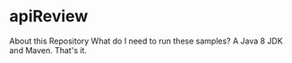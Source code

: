 # apiReview
About this Repository 
What do I need to run these samples?
A Java 8 JDK and Maven. That's it.

